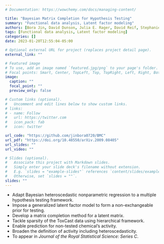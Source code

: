 ```yaml
---
# Documentation: https://wowchemy.com/docs/managing-content/

title: "Bayesian Matrix Completion for Hypothesis Testing"
summary: "Functional data analysis, Latent factor modeling"
authors: [Bora Jin, David Dunson, Julia E. Rager, David Reif, Stephanie M. Engel, Amy H. Herring]
tags: [Functional data analysis, Latent factor modeling]
categories: []
date: 2023-01-20T12:55:04-05:00

# Optional external URL for project (replaces project detail page).
external_link: ""

# Featured image
# To use, add an image named `featured.jpg/png` to your page's folder.
# Focal points: Smart, Center, TopLeft, Top, TopRight, Left, Right, BottomLeft, Bottom, BottomRight.
image:
  caption: ""
  focal_point: ""
  preview_only: false

# Custom links (optional).
#   Uncomment and edit lines below to show custom links.
# links:
# - name: Follow
#   url: https://twitter.com
#   icon_pack: fab
#   icon: twitter

url_code: "https://github.com/jinbora0720/BMC"
url_pdf: "https://doi.org/10.48550/arXiv.2009.08405"
url_slides: ""
url_video: ""

# Slides (optional).
#   Associate this project with Markdown slides.
#   Simply enter your slide deck's filename without extension.
#   E.g. `slides = "example-slides"` references `content/slides/example-slides.md`.
#   Otherwise, set `slides = ""`.
slides: ""
---
```


* Adapt Bayesian heteroscedastic nonparametric regression to a multiple hypothesis testing framework.  
* Impose a generalized latent factor model to form a non-exchangeable prior for testing.
* Develop a matrix completion method for a latent matrix.
* Tackle sparsity of the ToxCast data using hierarchical framework.
* Enable prediction for non-tested chemical’s activity.
* Broaden the definition of activity including heteroscedasticity.
* To appear in *Journal of the Royal Statistical Science: Series C*.
